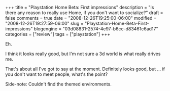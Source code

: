 +++
title = "Playstation Home Beta: First impressions"
description = "Is there any reason to really use Home, if you don't want to socialize?"
draft = false
comments = true
date = "2008-12-26T19:25:00-06:00"
modified = "2008-12-26T19:27:59-06:00"
slug = "Playstation-Home-Beta-First-impressions"
blogengine = "03d08831-2574-4e97-b6cc-d83461c6ad17"
categories = ["review"]
tags = ["playstation"]
+++

<p>
Eh.
</p>
<p>
I think it looks really good, but I&#39;m not sure a 3d world is what really drives me.
</p>
<p>
That&#39;s about all I&#39;ve got to say at the moment. Definitely looks good, but ... if you don&#39;t want to meet people, what&#39;s the point?
</p>
<p>
Side-note: Couldn&#39;t find the themed environments.
</p>

